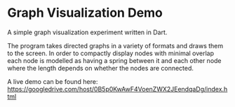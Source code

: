 Graph Visualization Demo
========================
A simple graph visualization experiment written in Dart.

The program takes directed graphs in a variety of formats and draws them to the screen.
In order to compactly display nodes with minimal overlap each node is modelled as having a
spring between it and each other node where the length depends on whether the nodes are connected.

A live demo can be found here: https://googledrive.com/host/0B5p0KwAwF4VoenZWX2JEendqaDg/index.html